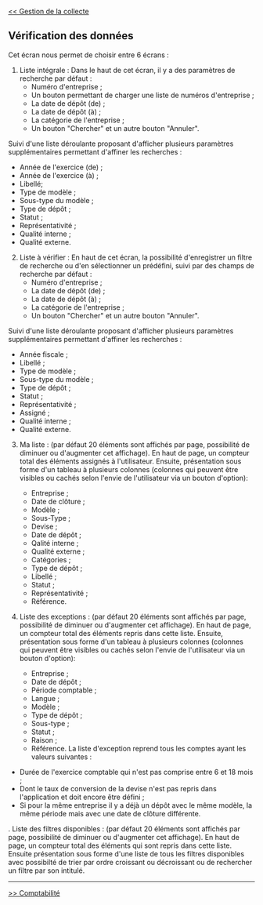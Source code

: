 [<< Gestion de la collecte](2-2-3-gestion-collecte.md)


## Vérification des données ##

Cet écran nous permet de choisir entre 6 écrans : 
1) Liste intégrale : 
Dans le haut de cet écran, il y a des paramètres de recherche par défaut : 
    - Numéro d'entreprise ;
    - Un bouton permettant de charger une liste de numéros d'entreprise ;
    - La date de dépôt (de) ;
    - La date de dépôt (à) ;
    - La catégorie de l'entreprise ;
    - Un bouton "Chercher" et un autre bouton "Annuler".

Suivi d'une liste déroulante proposant d'afficher plusieurs paramètres supplémentaires permettant d'affiner les recherches : 
   - Année de l'exercice (de) ;
   - Année de l'exercice (à) ;
   - Libellé;
   - Type de modèle ;
   - Sous-type du modèle ;
   - Type de dépôt ;
   - Statut ;
   - Représentativité ;
   - Qualité interne ;
   - Qualité externe.

2) Liste à vérifier :
En haut de cet écran, la possibilité d'enregistrer un filtre de recherche ou d'en sélectionner un prédéfini, suivi par des champs de recherche par défaut : 
    - Numéro d'entreprise ;
    - La date de dépôt (de) ;
    - La date de dépôt (à) ;
    - La catégorie de l'entreprise ;
    - Un bouton "Chercher" et un autre bouton "Annuler".

Suivi d'une liste déroulante proposant d'afficher plusieurs paramètres supplémentaires permettant d'affiner les recherches : 
 - Année fiscale ;
 - Libellé ;
 - Type de modèle ;
 - Sous-type du modèle ;
 - Type de dépôt ;
 - Statut ;
 - Représentativité ;
 - Assigné ;
 - Qualité interne ;
 - Qualité externe.

3) Ma liste : (par défaut 20 éléments sont affichés par page, possibilité de diminuer ou d'augmenter cet affichage).
En haut de page, un compteur total des éléments assignés à l'utilisateur. 
Ensuite, présentation sous forme d'un tableau à plusieurs colonnes (colonnes qui peuvent être visibles ou cachés selon l'envie de l'utilisateur via un bouton d'option): 
    - Entreprise ;
    - Date de clôture ;
    - Modèle ;
    - Sous-Type ;
    - Devise ;
    - Date de dépôt ;
    - Qalité interne ;
    - Qualité externe ;
    - Catégories ;
    - Type de dépôt ;
    - Libellé ;
    - Statut ;
    - Représentativité ;
    - Référence.

4) Liste des exceptions : (par défaut 20 éléments sont affichés par page, possibilité de diminuer ou d'augmenter cet affichage).
En haut de page, un compteur total des éléments repris dans cette liste. 
Ensuite, présentation sous forme d'un tableau à plusieurs colonnes (colonnes qui peuvent être visibles ou cachés selon l'envie de l'utilisateur via un bouton d'option): 
   - Entreprise ;
   - Date de dépôt ;
   - Période comptable ;
   - Langue ;
   - Modèle ;
   - Type de dépôt ;
   - Sous-type ;
   - Statut ;
   - Raison ;
   - Référence.
La liste d'exception reprend tous les comptes ayant les valeurs suivantes : 
- Durée de l'exercice comptable qui n'est pas comprise entre 6 et 18 mois ; 
- Dont le taux de conversion de la devise n'est pas repris dans l'application et doit encore être défini ;
- Si pour la même entreprise il y a déjà un dépôt avec le même modèle, la même période mais avec une date de clôture différente. 

. Liste des filtres disponibles : (par défaut 20 éléments sont affichés par page, possibilité de diminuer ou d'augmenter cet affichage).
En haut de page, un compteur total des éléments qui sont repris dans cette liste. 
Ensuite présentation sous forme d'une liste de tous les filtres disponibles avec possibilté de trier par ordre croissant ou décroissant ou de rechercher un filtre par son intitulé. 

---

[>> Comptabilité](2-2-5-comptabilité.md)